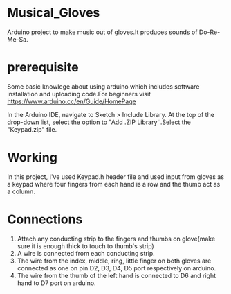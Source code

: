 # Musical_Gloves
Arduino project to make music out of gloves.It produces sounds of Do-Re-Me-Sa.
# prerequisite
Some basic knowlege about using arduino which includes software installation and uploading code.For beginners visit https://www.arduino.cc/en/Guide/HomePage

In the Arduino IDE, navigate to Sketch > Include Library. At the top of the drop-down list, select the option to "Add .ZIP Library''.Select the "Keypad.zip" file.
# Working
In this project, I've used Keypad.h header file and used input from gloves as a keypad where four fingers from each hand is a row and the thumb act as a column.
# Connections
1. Attach any conducting strip to the fingers and thumbs on glove(make sure it is enough thick to touch to thumb's strip)
2. A wire is connected from each conducting strip.
3. The wire from the index, middle, ring, little finger on both gloves are connected as one on pin D2, D3, D4, D5 port respectively on arduino.
4. The wire from the thumb of the left hand is connected to D6 and right hand to D7 port on arduino.


